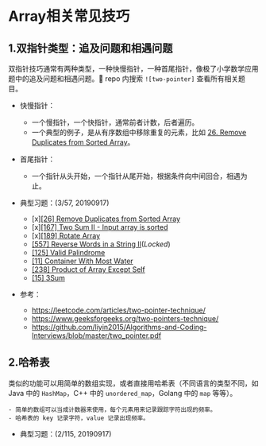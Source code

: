 # Array相关常见技巧

## 1.双指针类型：追及问题和相遇问题

双指针技巧通常有两种类型，一种快慢指针，一种首尾指针，像极了小学数学应用题中的追及问题和相遇问题。🤔
repo 内搜索 `![two-pointer]` 查看所有相关题目。

- 快慢指针：
    - 一个慢指针，一个快指针，通常前者计数，后者遍历。
    - 一个典型的例子，是从有序数组中移除重复的元素，比如 [26. Remove Duplicates from Sorted Array](https://leetcode.com/problems/remove-duplicates-from-sorted-array/)。
- 首尾指针：
    - 一个指针从头开始，一个指针从尾开始，根据条件向中间回合，相遇为止。

- 典型习题：(3/57, 20190917)

    - [x][[26] Remove Duplicates from Sorted Array](https://leetcode.com/problems/remove-duplicates-from-sorted-array/)
    - [x][[167] Two Sum II - Input array is sorted](https://leetcode.com/problems/two-sum-ii-input-array-is-sorted/)
    - [x][[189] Rotate Array](https://leetcode.com/problems/rotate-array/)
    - [[557] Reverse Words in a String II](https://leetcode.com/problems/reverse-words-in-a-string-ii/description/)(*Locked*)
    - [[125] Valid Palindrome](https://leetcode.com/problems/valid-palindrome/)
    - [[11] Container With Most Water](https://leetcode.com/problems/container-with-most-water/)
    - [[238] Product of Array Except Self](https://leetcode.com/problems/product-of-array-except-self/)
    - [[15] 3Sum](https://leetcode.com/problems/3sum/)

- 参考：

    - https://leetcode.com/articles/two-pointer-technique/
    - https://www.geeksforgeeks.org/two-pointers-technique/
    - https://github.com/liyin2015/Algorithms-and-Coding-Interviews/blob/master/two_pointer.pdf

## 2.哈希表

类似的功能可以用简单的数组实现，或者直接用哈希表（不同语言的类型不同，如 Java 中的 `HashMap`，C++ 中的 `unordered_map`，Golang 中的 `map` 等等）。

    - 简单的数组可以当成计数器来使用，每个元素用来记录跟踪字符出现的频率。
    - 哈希表的 key 记录字符，value 记录出现频率。

- 典型习题：(2/115, 20190917)

